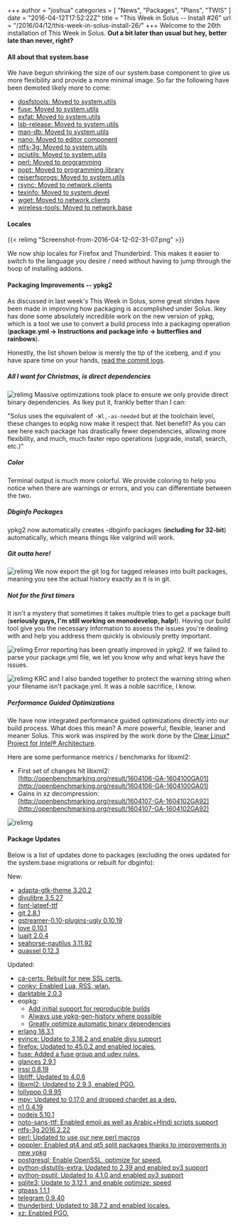 +++
author = "joshua"
categories = [
"News",
"Packages",
"Plans",
"TWIS"
]
date =  "2016-04-12T17:52:22Z"
title = "This Week in Solus -- Install #26"
url = "/2016/04/12/this-week-in-solus-install-26/"
+++
Welcome to the 26th installation of This Week in Solus. **Out a bit later than usual but hey, better late than never, right?** 

#### All about that system.base

We have begun shrinking the size of our system.base component to give us more flexibility and provide a more minimal image. So far the following have been demoted likely more to come:

-  [dosfstools: Moved to system.utils](https://git.solus-project.com/packages/dosfstools/commit/?id=2ffce7c63cf5335f038c71984881c2b17f4d12df)
-  [fuse: Moved to system.utils](https://git.solus-project.com/packages/fuse/commit/?id=75bb2e2148952bb31252b083c11008eb233c3177)
-  [exfat: Moved to system.utils](https://git.solus-project.com/packages/exfat/commit/?id=2d19a336082d5577dc12658396a8fa24a077ad54)
-  [lsb-release: Moved to system.utils](https://git.solus-project.com/packages/lsb-release/commit/?id=8c10a0358e6ecf8a89aff810637743210d946bcb)
-  [man-db: Moved to system.utils](https://git.solus-project.com/packages/man-db/commit/?id=d14845b8cdfd301c64d55801bb2bb1c099476c94)
-  [nano: Moved to editor component](https://git.solus-project.com/packages/nano/commit/?id=c87e0d7fea9e63c264fee47d802eea66b4cb751d)
-  [ntfs-3g: Moved to system.utils](https://git.solus-project.com/packages/ntfs-3g/commit/?id=5611c484abc4db306e89da7afff1dd53d2b2052a)
-  [pciutils: Moved to system.utils](https://git.solus-project.com/packages/pciutils/commit/?id=446ae45b2eaf7d7bdbaa1d06bf3ffcc9ad122e2d)
-  [perl: Moved to programming](https://git.solus-project.com/packages/perl/commit/?id=23babbed449ffe092058a4975d316657bf59bcf1)
-  [popt: Moved to programming.library](https://git.solus-project.com/packages/popt/commit/?id=bf4f1bff16b1e4339dc27d36baecaf060cac8451)
-  [reiserfsprogs: Moved to system.utils](https://git.solus-project.com/packages/reiserfsprogs/commit/?id=49c0f679e11c962a9506d5df8c79500da648e826)
-  [rsync: Moved to network.clients](https://git.solus-project.com/packages/rsync/commit/?id=e51f1312cb54c5d7acfc06c1e9af017408939ea8)
-  [texinfo: Moved to system.devel](https://git.solus-project.com/packages/texinfo/commit/?id=103684d69f4cb7e79ee892feb0e11f24b337af53)
-  [wget: Moved to network.clients](https://git.solus-project.com/packages/wget/commit/?id=53c012b4077bd05b5b9f0e59349b7f06a3f9a5d9)
-  [wireless-tools: Moved to network.base](https://git.solus-project.com/packages/wireless-tools/commit/?id=db121335a5f08f91c4fb91bda6a8780ccc974026)

#### Locales

{{<  relimg "Screenshot-from-2016-04-12-02-31-07.png" >}}

We now ship locales for Firefox and Thunderbird. This makes it easier to switch to the language you desire / need without having to jump through the hoop of installing addons.

#### Packaging Improvements -- ypkg2

As discussed in last week's This Week in Solus, some great strides have been made in improving how packaging is accomplished under Solus. Ikey has done some absolutely incredible work on the new version of ypkg, which is a tool we use to convert a build process into a packaging operation (**package.yml -> Instructions and package info -> butterflies and rainbows**).

Honestly, the list shown below is merely the tip of the iceberg, and if you have spare time on your hands, [read the commit logs](https://github.com/solus-project/ypkg/commits/master).

##### All I want for Christmas, is direct dependencies

![relimg](Screenshot-from-2016-04-07-04-16-28.png)
Massive optimizations took place to ensure we only provide direct binary dependencies. As Ikey put it, frankly better than I can:

"Solus uses the equivalent of `-Wl,-as-needed` but at the toolchain level, these changes to eopkg now make it respect that. Net benefit? As you can see here each package has drastically fewer dependencies, allowing more flexibility, and much, 
much faster repo operations (upgrade, install, search, etc.)"

##### Color

Terminal output is much more colorful. We provide coloring to help you notice when there are warnings or errors, and you can differentiate between the two.

##### Dbginfo Packages

ypkg2 now automatically creates -dbginfo packages (**including for 32-bit**) automatically, which means things like valgrind will work.

##### Git outta here!

![relimg](Screenshot-from-2016-04-09-04-19-54.png)
We now export the git log for tagged releases into built packages, meaning you see the actual history exactly as it is in git.

##### Not for the first timers

It isn't a mystery that sometimes it takes multiple tries to get a package built (**seriously guys, I'm still working on monodevelop, halp!**). Having our build tool give you the necessary information to assess the issues you're dealing with and help you 
address them quickly is obviously pretty important.

![relimg](Screenshot-from-2016-04-05-18-59-11.png)
Error reporting has been greatly improved in ypkg2. If we failed to parse your package.yml file, we let you know why and what keys have the issues.

![relimg](http://i.giphy.com/oCODw2sr3WZt6.gif)
KRC and I also banded together to protect the warning string when your filename isn't package.yml. It was a noble sacrifice, I know.

##### Performance Guided Optimizations

We have now integrated performance guided optimizations directly into our build process. What does this mean? A more powerful, flexible, leaner and meaner Solus. This work was inspired by the work done by the 
[Clear Linux* Project for Intel® Architecture](https://clearlinux.org/).

Here are some performance metrics / benchmarks for libxml2:

-  First set of changes hit libxml2: [http://openbenchmarking.org/result/1604106-GA-1604100GA01](http://openbenchmarking.org/result/1604106-GA-1604100GA01)
-  Gains in xz decompression: [http://openbenchmarking.org/result/1604107-GA-1604102GA92](http://openbenchmarking.org/result/1604107-GA-1604102GA92)

![relimg](Screenshot-from-2016-04-10-23-17-42.png)

#### Package Updates

Below is a list of updates done to packages (excluding the ones updated for the system.base migrations or rebuilt for dbginfo):

New:

- [adapta-gtk-theme 3.20.2](https://git.solus-project.com/packages/adapta-gtk-theme/commit/?id=8d27c2f5dc644b36b27cbb7f4ac00b41a44ab1a2)
- [djvulibre 3.5.27](https://git.solus-project.com/packages/djvulibre/commit/?id=04f733b8138797e952cf0842e9aa01b411e025b1)
- [font-lateef-ttf](https://git.solus-project.com/packages/font-lateef-ttf/commit/?id=e24809697fcac1edac167afba090133e7c448b69)
- [git 2.8.1](https://git.solus-project.com/packages/git/commit/?id=a660c1f7fd00d89101a90e3f6df860d754c4dcae)
- [gstreamer-0.10-plugins-ugly 0.10.19](https://git.solus-project.com/packages/gstreamer-0.10-plugins-ugly/commit/?id=b4090229004c68efdf2939070744b15fccac4bb5)
- [love 0.10.1](https://git.solus-project.com/packages/love/commit/?id=2b9a82681f7ce39d96e29e4988784524f36b2f78)
- [luajit 2.0.4](https://git.solus-project.com/packages/luajit/commit/?id=877493ccc13802abea294ee7ad18fe1fbedbf914)
- [seahorse-nautilus 3.11.92](https://git.solus-project.com/packages/seahorse-nautilus/commit/?id=e75f6f13005b105b3d3f79f00dbb95c251dc49d3)
- [quassel 0.12.3](https://git.solus-project.com/packages/quassel/commit/?id=d562e5cbfa6a52f541cb1f62ad223a322e13b322)

Updated:

- [ca-certs: Rebuilt for new SSL certs.](https://git.solus-project.com/packages/ca-certs/commit/?id=1075178defa91616eee4b0ee114d9e63496ad287)
- [conky: Enabled Lua, RSS, wlan.](https://git.solus-project.com/packages/conky/commit/?id=efd920400d32a800965bee54a0446715ff1840df)
- [darktable 2.0.3](https://git.solus-project.com/packages/darktable/commit/?id=5370cf6a432ae7103eb5e48cac78e08b34ae306f)
- eopkg: 
  -  [Add initial support for reproducible builds](https://git.solus-project.com/packages/pisi/commit/?id=58c15580ddb758b6299c396751d5627e30adc897)
  -  [Always use ypkg-gen-history where possible](https://git.solus-project.com/packages/pisi/commit/?id=f5bdbfd3fd05559d8f99be4689ce91c7ebb7e5a4)
  -  [Greatly optimize automatic binary dependencies](https://git.solus-project.com/packages/pisi/commit/?id=32284f103ca7997d30609eae4681bba91e3d09c3)
- [erlang 18.3.1](https://git.solus-project.com/packages/erlang/commit/?id=91b9b13923e4f55e99b6bfb36e5ea4e94d88267c)
- [evince: Update to 3.18.2 and enable djvu support](https://git.solus-project.com/packages/evince/commit/?id=462119ce0bb9d6cd2ad9e581d483c77e93285338)
- [firefox: Updated to 45.0.2 and enabled locales.](https://git.solus-project.com/packages/firefox/commit/?id=f7dd186538c40a321ec64cc44a39616ed068c1af)
- [fuse: Added a fuse group and udev rules.](https://git.solus-project.com/packages/fuse/commit/?id=85a8924ede744c5b70793d54b7c6b5117ad78d4a)
- [glances 2.9.1](https://git.solus-project.com/packages/glances/commit/?id=bc4752a69bf8ea6962217a7a26afbf7f351233ce)
- [irssi 0.8.19](https://git.solus-project.com/packages/irssi/commit/?id=8aa3f5d06414461688431d57d23f3c931caeb6d5)
- [libtiff: Updated to 4.0.6](https://git.solus-project.com/packages/libtiff/commit/?id=26430498ff5c0b4472ba9ec06a49d83e1fb8eb17)
- [libxml2: Updated to 2.9.3, enabled PGO.](https://git.solus-project.com/packages/libxml2/commit/?id=667a38005c4bd3a09464cb1c97a96d804cb9891c)
- [lollypop 0.9.95](https://git.solus-project.com/packages/lollypop/commit/?id=03a61f290d0c5b9ab1c550aee28d20348466e4ce)
- [mpv: Updated to 0.17.0 and dropped chardet as a dep.](https://git.solus-project.com/packages/mpv/commit/?id=d6e6f875a60b6234c772aedba0d4fae2f3254d16)
- [n1 0.4.19](https://git.solus-project.com/packages/n1/commit/?id=916645656c3799ce2f885af9a7fd80fc71505080)
- [nodejs 5.10.1](https://git.solus-project.com/packages/nodejs/commit/?id=e12597f242197f7b7326dfab774f0fc642ffec69)
- [noto-sans-ttf: Enabled emoji as well as Arabic+Hindi scripts support](https://git.solus-project.com/packages/noto-sans-ttf/commit/?id=8dad0cd9d92e5e4797565c8d3b849e0b1f24ee48)
- [ntfs-3g 2016.2.22](https://git.solus-project.com/packages/ntfs-3g/commit/?id=5611c484abc4db306e89da7afff1dd53d2b2052a)
- [perl: Updated to use our new perl macros](https://git.solus-project.com/packages/perl-timedate/commit/?id=c038529849d5e106e669fc46c05ff38ee46adf21)
- [poppler: Enabled qt4 and qt5 split packages thanks to improvements in new ypkg](https://git.solus-project.com/packages/poppler/commit/?id=79f77186c01a3dd58033e5b3216704740d96e5b4)
- [postgresql: Enable OpenSSL, optimize for speed.](https://git.solus-project.com/packages/postgresql/commit/?id=86b3a8a1f30d94f30fad0e53817dfca09eeaed77)
- [python-distutils-extra: Updated to 2.39 and enabled py3 support](https://git.solus-project.com/packages/python-distutils-extra/commit/?id=5b93d1790984601a441eb15797cc2ffb6decf3ac)
- [python-psutil: Updated to 4.1.0 and enabled py3 support](https://git.solus-project.com/packages/python-psutil/commit/?id=a8aeebec3de9ce8b7c06caf895cc85ef35fbf2b7)
- [sqlite3: Update to 3.12.1, and enable optimize: speed](https://git.solus-project.com/packages/sqlite3/commit/?id=2bfe3511ec6f8359daa308cb2c40374b90e06593)
- [qtpass 1.1.1](https://git.solus-project.com/packages/qtpass/commit/?id=fc03f4167b951728058a7ef6632176f04c01d80b)
- [telegram 0.9.40](https://git.solus-project.com/packages/telegram/commit/?id=45bdd5af0569f76cdfed6d4f3f3bf87c2335b428)
- [thunderbird: Updated to 38.7.2 and enabled locales.](https://git.solus-project.com/packages/thunderbird/commit/?id=b754c31111e0ca49b2c0b1746de95c7f9a353d9d)
- [xz: Enabled PGO.](https://git.solus-project.com/packages/xz/commit/?id=afe39f52dfde7c9846e170c8298ed909ffaa10d7)

  